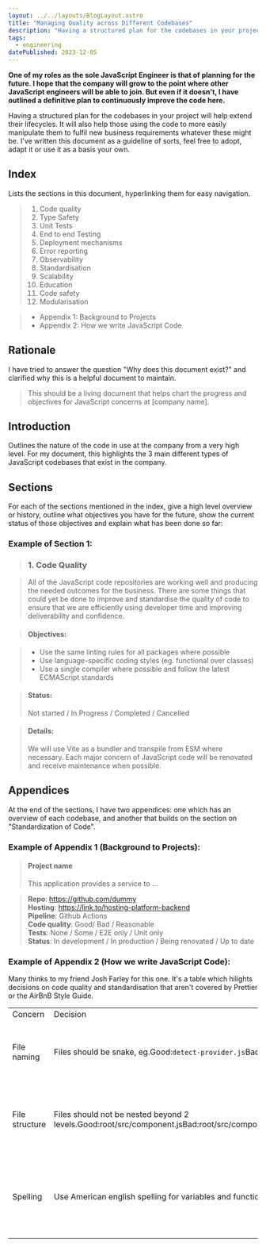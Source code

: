 ```yaml
---
layout: ../../layouts/BlogLayout.astro
title: "Managing Quality across Different Codebases"
description: "Having a structured plan for the codebases in your project will help keep them in good shape. I've written this document as a guideline of sorts, feel free to adopt it, adapt it or use it as a basis your own."
tags: 
  - engineering
datePublished: 2023-12-05
---
```

**One of my roles as the sole JavaScript Engineer is that of planning for the future. I hope that the company will grow to the point where other JavaScript engineers will be able to join. But even if it doesn't, I have outlined a definitive plan to continuously improve the code here.**

Having a structured plan for the codebases in your project will help extend their lifecycles. It will also help those using the code to more easily manipulate them to fulfil new business requirements whatever these might be. I've written this document as a guideline of sorts, feel free to adopt, adapt it or use it as a basis your own.

## Index

Lists the sections in this document, hyperlinking them for easy navigation.

> 1. Code quality
> 2. Type Safety
> 3. Unit Tests
> 4. End to end Testing
> 5. Deployment mechanisms
> 6. Error reporting
> 7. Observability
> 8. Standardisation
> 9. Scalability
> 10. Education
> 11. Code safety
> 12. Modularisation

> - Appendix 1: Background to Projects
> - Appendix 2: How we write JavaScript Code


## Rationale

I have tried to answer the question "Why does this document exist?" and clarified why this is a helpful document to maintain.

> This should be a living document that helps chart the progress and objectives for JavaScript concerns at [company name].

## Introduction

Outlines the nature of the code in use at the company from a very high level. For my document, this highlights the 3 main different types of JavaScript codebases that exist in the company.

## Sections

For each of the sections mentioned in the index, give a high level overview or history, outline what objectives you have for the future, show the current status of those objectives and explain what has been done so far:

### Example of Section 1:

> ### 1. Code Quality

> All of the JavaScript code repositories are working well and producing the needed outcomes for the business. There are some things that could yet be done to improve and standardise the quality of code to ensure that we are efficiently using developer time and improving deliverability and confidence.

> #### Objectives:

> - Use the same linting rules for all packages where possible
> - Use language-specific coding styles (eg. functional over classes)
> - Use a single compiler where possible and follow the latest ECMAScript standards


> #### Status:
> Not started / In Progress / Completed / Cancelled

> #### Details:
> We will use Vite as a bundler and transpile from ESM where necessary. Each major concern of JavaScript code will be renovated and receive maintenance when possible.

## Appendices

At the end of the sections, I have two appendices: one which has an overview of each codebase, and another that builds on the section on "Standardization of Code".

### Example of Appendix 1 (Background to Projects):

> #### Project name
> This application provides a service to ...

> **Repo**: https://github.com/dummy  
> **Hosting**: https://link.to/hosting-platform-backend  
> **Pipeline**: Github Actions  
> **Code quality**: Good/ Bad / Reasonable  
> **Tests**: None / Some / E2E only / Unit only  
> **Status**: In development / In production / Being renovated / Up to date

### Example of Appendix 2 (How we write JavaScript Code):

Many thinks to my friend Josh Farley for this one. It's a table which hilights decisions on code quality and standardisation that aren't covered by Prettier or the AirBnB Style Guide.

<div class="overflow-y-scroll">

|                |                                                                                                                          |                                                                            |
| -------------- | ------------------------------------------------------------------------------------------------------------------------ | -------------------------------------------------------------------------- |
| Concern        | Decision                                                                                                                 | Rational                                                                   |
| File naming    | Files should be snake, eg.Good:`detect-provider.js`Bad:`detectProvider.js`                                               | This makes files easier to scan quickly in the source view                 |
| File structure | Files should not be nested beyond 2 levels.Good:root/src/component.jsBad:root/src/components/utils/frontend/component.js | This makes it much easier to discover components and avoids duplication    |
| Spelling       | Use American english spelling for variables and function names                                                           | Simplifies code for non-native speakers. One standard is better than none. |

</div>